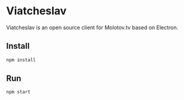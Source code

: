 # Viatcheslav

Viatcheslav is an open source client for Molotov.tv based on Electron.

## Install

```bash
npm install
```

## Run

```bash
npm start
```
